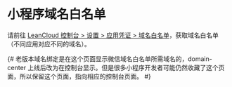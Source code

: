 # 小程序域名白名单

请前往 [LeanCloud 控制台 > 设置 > 应用凭证 > 域名白名单][weapp-domains]，获取域名白名单（不同应用对应不同的域名）。

[weapp-domains]: https://leancloud.cn/dashboard/app.html?appid={{appid}}#/key

{# 老版本域名绑定是在这个页面显示微信域名白名单所需域名的，domain-center 上线后改为在控制台显示。但是很多小程序开发者可能仍然收藏了这个页面，所以保留这个页面，指向相应的控制台页面。 #}